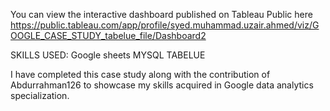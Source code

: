 You can view the interactive dashboard published on Tableau Public here
https://public.tableau.com/app/profile/syed.muhammad.uzair.ahmed/viz/GOOGLE_CASE_STUDY_tabelue_file/Dashboard2

SKILLS USED:
 Google sheets
 MYSQL
 TABELUE

I have completed this case study along with the contribution of Abdurrahman126 to showcase my skills acquired in Google data analytics specialization.
